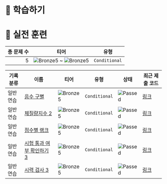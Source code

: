 # 📖 학습하기

# 🥇 실전 훈련
|총 문제 수|티어|유형|
|---:|---|---|
|5|![Bronze5][b5] ~ ![Bronze5][b5]|`Conditional`|

|기록분류|이름|티어|유형|상태|최근 제출 코드|
|---|---|---|---|---|---|
|일반 연습|[음수 구별](https://www.codetree.ai/training-field/search/problems/distinguish-negative-number)|![Bronze5][b5]|`Conditional`|![Passed][passed]|[링크](https://github.com/kys-97/codetree-TILs/blob/main/240716/%EC%9D%8C%EC%88%98%20%EA%B5%AC%EB%B3%84/distinguish-negative-number.java)|
|일반 연습|[체질량지수 2](https://www.codetree.ai/training-field/search/problems/bmi-2)|![Bronze5][b5]|`Conditional`|![Passed][passed]|[링크](https://github.com/kys-97/codetree-TILs/blob/main/240716/%EC%B2%B4%EC%A7%88%EB%9F%89%EC%A7%80%EC%88%98%202/bmi-2.java)|
|일반 연습|[점수별 랭크](https://www.codetree.ai/training-field/search/problems/rank-by-score)|![Bronze5][b5]|`Conditional`|![Passed][passed]|[링크](https://github.com/kys-97/codetree-TILs/blob/main/240716/%EC%A0%90%EC%88%98%EB%B3%84%20%EB%9E%AD%ED%81%AC/rank-by-score.java)|
|일반 연습|[시험 통과 여부 확인하기 3](https://www.codetree.ai/training-field/search/problems/verify-test-passed-3)|![Bronze5][b5]|`Conditional`|![Passed][passed]|[링크](https://github.com/kys-97/codetree-TILs/blob/main/240716/%EC%8B%9C%ED%97%98%20%ED%86%B5%EA%B3%BC%20%EC%97%AC%EB%B6%80%20%ED%99%95%EC%9D%B8%ED%95%98%EA%B8%B0%203/verify-test-passed-3.java)|
|일반 연습|[시력 검사 3](https://www.codetree.ai/training-field/search/problems/eye-test-3)|![Bronze5][b5]|`Conditional`|![Passed][passed]|[링크](https://github.com/kys-97/codetree-TILs/blob/main/240716/%EC%8B%9C%EB%A0%A5%20%EA%B2%80%EC%82%AC%203/eye-test-3.java)|










[b5]: https://img.shields.io/badge/Bronze_5-%235D3E31.svg
[b4]: https://img.shields.io/badge/Bronze_4-%235D3E31.svg
[b3]: https://img.shields.io/badge/Bronze_3-%235D3E31.svg
[b2]: https://img.shields.io/badge/Bronze_2-%235D3E31.svg
[b1]: https://img.shields.io/badge/Bronze_1-%235D3E31.svg
[s5]: https://img.shields.io/badge/Silver_5-%23394960.svg
[s4]: https://img.shields.io/badge/Silver_4-%23394960.svg
[s3]: https://img.shields.io/badge/Silver_3-%23394960.svg
[s2]: https://img.shields.io/badge/Silver_2-%23394960.svg
[s1]: https://img.shields.io/badge/Silver_1-%23394960.svg
[g5]: https://img.shields.io/badge/Gold_5-%23FFC433.svg
[g4]: https://img.shields.io/badge/Gold_4-%23FFC433.svg
[g3]: https://img.shields.io/badge/Gold_3-%23FFC433.svg
[g2]: https://img.shields.io/badge/Gold_2-%23FFC433.svg
[g1]: https://img.shields.io/badge/Gold_1-%23FFC433.svg
[p5]: https://img.shields.io/badge/Platinum_5-%2376DDD8.svg
[p4]: https://img.shields.io/badge/Platinum_4-%2376DDD8.svg
[p3]: https://img.shields.io/badge/Platinum_3-%2376DDD8.svg
[p2]: https://img.shields.io/badge/Platinum_2-%2376DDD8.svg
[p1]: https://img.shields.io/badge/Platinum_1-%2376DDD8.svg
[passed]: https://img.shields.io/badge/Passed-%23009D27.svg
[failed]: https://img.shields.io/badge/Failed-%23D24D57.svg
[easy]: https://img.shields.io/badge/쉬움-%235cb85c.svg?for-the-badge
[medium]: https://img.shields.io/badge/보통-%23FFC433.svg?for-the-badge
[hard]: https://img.shields.io/badge/어려움-%23D24D57.svg?for-the-badge